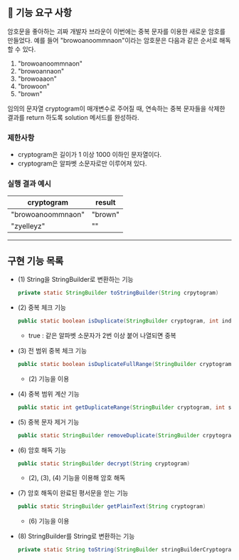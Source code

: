 ## 🚀 기능 요구 사항

암호문을 좋아하는 괴짜 개발자 브라운이 이번에는 중복 문자를 이용한 새로운 암호를 만들었다. 예를 들어 "browoanoommnaon"이라는 암호문은 다음과 같은 순서로 해독할 수 있다.

1. "browoanoommnaon"
2. "browoannaon"
3. "browoaaon"
4. "browoon"
5. "brown"

임의의 문자열 cryptogram이 매개변수로 주어질 때, 연속하는 중복 문자들을 삭제한 결과를 return 하도록 solution 메서드를 완성하라.

### 제한사항

- cryptogram은 길이가 1 이상 1000 이하인 문자열이다.
- cryptogram은 알파벳 소문자로만 이루어져 있다.

### 실행 결과 예시

| cryptogram | result |
| --- | --- |
| "browoanoommnaon" | "brown" |
| "zyelleyz" | "" |

---

## 구현 기능 목록

- (1) String을 StringBuilder로 변환하는 기능

  ```java
  private static StringBuilder toStringBuilder(String crpytogram)
  ```

- (2) 중복 체크 기능

  ```java
  public static boolean isDuplicate(StringBuilder cryptogram, int index)
  ```

  - true : 같은 알파벳 소문자가 2번 이상 붙어 나열되면 중복

- (3) 전 범위 중복 체크 기능

  ```java
  public static boolean isDuplicateFullRange(StringBuilder cryptogram)
  ```

  - (2) 기능을 이용

- (4) 중복 범위 계산 기능

  ```java
  public static int getDuplicateRange(StringBuilder cryptogram, int start)
  ```

- (5) 중복 문자 제거 기능

  ```java
  public static StringBuilder removeDuplicate(StringBuilder crpytogram, int start, int range)
  ```

- (6) 암호 해독 기능

  ```java
  public static StringBuilder decrypt(String cryptogram)
  ```

  - (2), (3), (4) 기능을 이용해 암호 해독

- (7) 암호 해독이 완료된 평서문을 얻는 기능

  ```java
  public static StringBuilder getPlainText(String cryptogram)
  ```

  - (6) 기능을 이용

- (8) StringBuilder를 String로 변환하는 기능

  ```java
  private static String toString(StringBuilder stringBuilderCryptogram)
  ```
